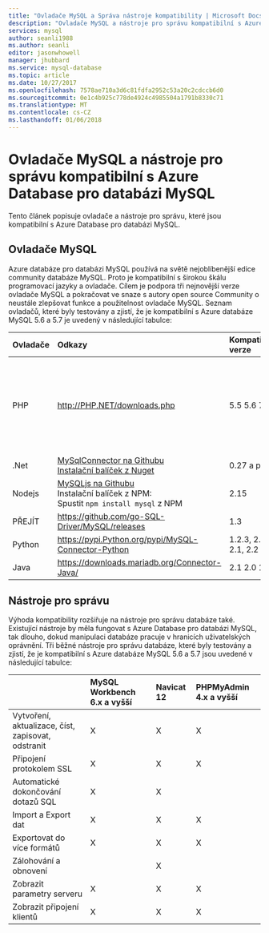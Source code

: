 ```yaml
---
title: "Ovladače MySQL a Správa nástroje kompatibility | Microsoft Docs"
description: "Ovladače MySQL a nástroje pro správu kompatibilní s Azure Database pro databázi MySQL"
services: mysql
author: seanli1988
ms.author: seanli
editor: jasonwhowell
manager: jhubbard
ms.service: mysql-database
ms.topic: article
ms.date: 10/27/2017
ms.openlocfilehash: 7578ae710a3d6c81fdfa2952c53a20c2cdccb6d0
ms.sourcegitcommit: 0e1c4b925c778de4924c4985504a1791b8330c71
ms.translationtype: MT
ms.contentlocale: cs-CZ
ms.lasthandoff: 01/06/2018
---
```

# <a name="mysql-drivers-and-management-tools-compatible-with-azure-database-for-mysql"></a>Ovladače MySQL a nástroje pro správu kompatibilní s Azure Database pro databázi MySQL
Tento článek popisuje ovladače a nástroje pro správu, které jsou kompatibilní s Azure Database pro databázi MySQL.

## <a name="mysql-drivers"></a>Ovladače MySQL
Azure databáze pro databázi MySQL používá na světě nejoblíbenější edice community databáze MySQL. Proto je kompatibilní s širokou škálu programovací jazyky a ovladače. Cílem je podpora tři nejnovější verze ovladače MySQL a pokračovat ve snaze s autory open source Community o neustále zlepšovat funkce a použitelnost ovladače MySQL. Seznam ovladačů, které byly testovány a zjistí, že je kompatibilní s Azure databáze MySQL 5.6 a 5.7 je uvedený v následující tabulce:

| **Ovladače** | **Odkazy** | **Kompatibilní verze** | **Nekompatibilní verze** | **Poznámky k** |
| :-------- | :------------------------ | :----------- | :---------------------- | :--------------------------------------- |
| PHP | http://PHP.NET/downloads.php | 5.5 5.6 7.x | 5.3 | Pro jazyk PHP 7.0 připojení pomocí protokolu SSL MySQLi přidejte MYSQLI_CLIENT_SSL_DONT_VERIFY_SERVER_CERT v připojovacím řetězci. <br> ```mysqli_real_connect($conn, $host, $username, $password, $db_name, 3306, NULL, MYSQLI_CLIENT_SSL_DONT_VERIFY_SERVER_CERT);```<br> Sada PDO: ```PDO::MYSQL_ATTR_SSL_VERIFY_SERVER_CERT``` možnost na hodnotu false.|
| .Net | [MySqlConnector na Githubu](https://github.com/mysql-net/MySqlConnector) <br> [Instalační balíček z Nuget](https://www.nuget.org/packages/MySqlConnector/) | 0.27 a po | 0.26.5 a před | |
| Nodejs |  [MySQLjs na Githubu](https://github.com/mysqljs/mysql/releases) <br> Instalační balíček z NPM:<br> Spustit `npm install mysql` z NPM | 2.15 | 2.14.1 a před | |
| PŘEJÍT | https://github.com/go-SQL-Driver/MySQL/releases | 1.3 | 1.2 a před | Použít allowNativePasswords = true v připojovacím řetězci |
| Python | https://pypi.Python.org/pypi/MySQL-Connector-Python | 1.2.3, 2.0, 2.1, 2.2 | 1.2.2 a před | |
| Java | https://downloads.mariadb.org/Connector-Java/ | 2.1 2.0 1.6 | 1.5.5 a před | |

## <a name="management-tools"></a>Nástroje pro správu
Výhoda kompatibility rozšiřuje na nástroje pro správu databáze také. Existující nástroje by měla fungovat s Azure Database pro databázi MySQL, tak dlouho, dokud manipulaci databáze pracuje v hranicích uživatelských oprávnění. Tři běžné nástroje pro správu databáze, které byly testovány a zjistí, že je kompatibilní s Azure databáze MySQL 5.6 a 5.7 jsou uvedené v následující tabulce:

|                                     | **MySQL Workbench 6.x a vyšší** | **Navicat 12** | **PHPMyAdmin 4.x a vyšší** |
| :---------------------------------- | :----------------------------- | :------------- | :-------------------------|
| Vytvoření, aktualizace, číst, zapisovat, odstranit | X | X | X |
| Připojení protokolem SSL | X | X | X |
| Automatické dokončování dotazů SQL | X | X |  |
| Import a Export dat | X | X | X |
| Exportovat do více formátů | X | X | X |
| Zálohování a obnovení |  | X |  |
| Zobrazit parametry serveru | X | X | X |
| Zobrazit připojení klientů | X | X | X |
